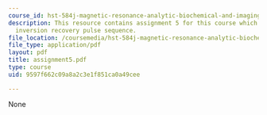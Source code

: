 ```yaml
---
course_id: hst-584j-magnetic-resonance-analytic-biochemical-and-imaging-techniques-spring-2006
description: This resource contains assignment 5 for this course which discusses about
  inversion recovery pulse sequence.
file_location: /coursemedia/hst-584j-magnetic-resonance-analytic-biochemical-and-imaging-techniques-spring-2006/9597f662c09a8a2c3e1f851ca0a49cee_assignment5.pdf
file_type: application/pdf
layout: pdf
title: assignment5.pdf
type: course
uid: 9597f662c09a8a2c3e1f851ca0a49cee

---
```

None